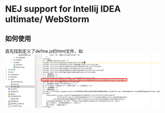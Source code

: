 # NEJ support for Intellij IDEA ultimate/ WebStorm

## 如何使用

首先找到定义了define.js的html文件，如![](/doc/images/find_definejs.jpg)
